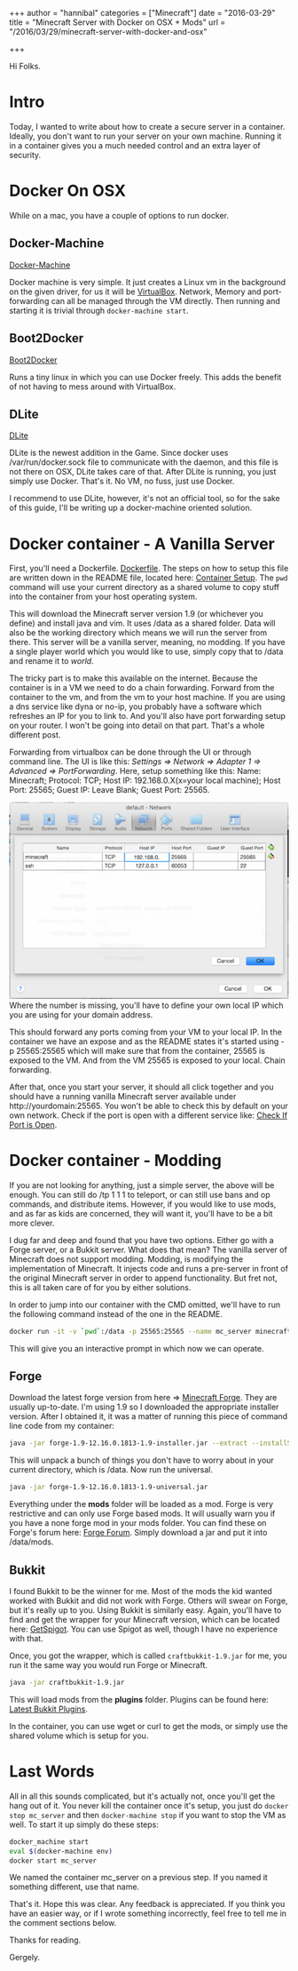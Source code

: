 +++
author = "hannibal"
categories = ["Minecraft"]
date = "2016-03-29"
title = "Minecraft Server with Docker on OSX + Mods"
url = "/2016/03/29/minecraft-server-with-docker-and-osx"

+++

Hi Folks.

Intro
=====

Today, I wanted to write about how to create a secure server in a container. Ideally, you don't want to run your server on your own machine. Running it in a container gives you a much needed control and an extra layer of security.

Docker On OSX
=============

While on a mac, you have a couple of options to run docker.

Docker-Machine
--------------

[Docker-Machine](https://docs.docker.com/machine/)

Docker machine is very simple. It just creates a Linux vm in the background on the given driver, for us it will be [VirtualBox](https://www.virtualbox.org/). Network, Memory and port-forwarding can all be managed through the VM directly. Then running and starting it is trivial through ```docker-machine start```.

Boot2Docker
-----------

[Boot2Docker](http://boot2docker.io/)

Runs a tiny linux in which you can use Docker freely. This adds the benefit of not having to mess around with VirtualBox.

DLite
-----

[DLite](https://github.com/nlf/dlite)

DLite is the newest addition in the Game. Since docker uses /var/run/docker.sock file to communicate with the daemon, and this file is not there on OSX, DLite takes care of that. After DLite is running, you just simply use Docker. That's it. No VM, no fuss, just use Docker.

I recommend to use DLite, however, it's not an official tool, so for the sake of this guide, I'll be writing up a docker-machine oriented solution.

Docker container - A Vanilla Server
==================================

First, you'll need a Dockerfile. [Dockerfile](https://github.com/Skarlso/devops/blob/master/minecraft/Dockerfile). The steps on how to setup this file are written down in the README file, located here: [Container Setup](https://github.com/Skarlso/devops/tree/master/minecraft). The `pwd` command will use your current directory as a shared volume to copy stuff into the container from your host operating system.

This will download the Minecraft server version 1.9 (or whichever you define) and install java and vim. It uses /data as a shared folder. Data will also be the working directory which means we will run the server from there. This server will be a vanilla server, meaning, no modding. If you have a single player world which you would like to use, simply copy that to /data and rename it to *world*.

The tricky part is to make this available on the internet. Because the container is in a VM we need to do a chain forwarding. Forward from the container to the vm, and from the vm to your host machine. If you are using a dns service like dyna or no-ip, you probably have a software which refreshes an IP for you to link to. And you'll also have port forwarding setup on your router. I won't be going into detail on that part. That's a whole different post.

Forwarding from virtualbox can be done through the UI or through command line. The UI is like this: *Settings => Network => Adapter 1 => Advanced => PortForwarding*. Here, setup something like this:
Name: Minecraft; Protocol: TCP; Host IP: 192.168.0.X(x=your local machine); Host Port: 25565; Guest IP: Leave Blank; Guest Port: 25565.

![Network](/img/network.png)
Where the number is missing, you'll have to define your own local IP which you are using for your domain address.

This should forward any ports coming from your VM to your local IP. In the container we have an expose and as the README states it's started using -p 25565:25565 which will make sure that from the container, 25565 is exposed to the VM. And from the VM 25565 is exposed to your local. Chain forwarding.

After that, once you start your server, it should all click together and you should have a running vanilla Minecraft server available under http://yourdomain:25565. You won't be able to check this by default on your own network. Check if the port is open with a different service like: [Check If Port is Open](http://www.yougetsignal.com/tools/open-ports/).

Docker container - Modding
==========================

If you are not looking for anything, just a simple server, the above will be enough. You can still do /tp 1 1 1 to teleport, or can still use bans and op commands, and distribute items. However, if you would like to use mods, and as far as kids are concerned, they will want it, you'll have to be a bit more clever.

I dug far and deep and found that you have two options. Either go with a Forge server, or a Bukkit server. What does that mean? The vanilla server of Minecraft does not support modding. Modding, is modifying the implementation of Minecraft. It injects code and runs a pre-server in front of the original Minecraft server in order to append functionality. But fret not, this is all taken care of for you by either solutions.

In order to jump into our container with the CMD omitted, we'll have to run the following command instead of the one in the README.

~~~bash
docker run -it -v `pwd`:/data -p 25565:25565 --name mc_server minecraft:v1.9 bash
~~~

This will give you an interactive prompt in which now we can operate.

Forge
-----

Download the latest forge version from here => [Minecraft Forge](http://files.minecraftforge.net/). They are usually up-to-date. I'm using 1.9 so I downloaded the appropriate installer version. After I obtained it, it was a matter of running this piece of command line code from my container:

~~~bash
java -jar forge-1.9-12.16.0.1813-1.9-installer.jar --extract --installServer
~~~

This will unpack a bunch of things you don't have to worry about in your current directory, which is /data. Now run the universal.

~~~bash
java -jar forge-1.9-12.16.0.1813-1.9-universal.jar
~~~

Everything under the **mods** folder will be loaded as a mod. Forge is very restrictive and can only use Forge based mods. It will usually warn you if you have a none forge mod in your mods folder. You can find these on Forge's forum here: [Forge Forum](http://www.minecraftforge.net/forum/index.php/board,30.0.html). Simply download a jar and put it into /data/mods.

Bukkit
------

I found Bukkit to be the winner for me. Most of the mods the kid wanted worked with Bukkit and did not work with Forge. Others will swear on Forge, but it's really up to you. Using Bukkit is similarly easy. Again, you'll have to find and get the wrapper for your Minecraft version, which can be located here: [GetSpigot](http://getspigot.org/). You can use Spigot as well, though I have no experience with that.

Once, you got the wrapper, which is called ```craftbukkit-1.9.jar``` for me, you run it the same way you would run Forge or Minecraft.

~~~bash
java -jar craftbukkit-1.9.jar
~~~

This will load mods from the **plugins** folder. Plugins can be found here: [Latest Bukkit Plugins](http://mods.curse.com/bukkit-plugins/minecraft/new).

In the container, you can use wget or curl to get the mods, or simply use the shared volume which is setup for you.

Last Words
==========

All in all this sounds complicated, but it's actually not, once you'll get the hang out of it. You never kill the container once it's setup, you just do ```docker stop mc_server``` and then ```docker-machine stop``` if you want to stop the VM as well. To start it up simply do these steps:

~~~bash
docker_machine start
eval $(docker-machine env)
docker start mc_server
~~~

We named the container mc_server on a previous step. If you named it something different, use that name.

That's it. Hope this was clear. Any feedback is appreciated. If you think you have an easier way, or if I wrote something incorrectly, feel free to tell me in the comment sections below.

Thanks for reading.

Gergely.
